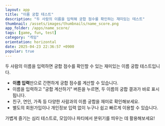 ```yaml
---
layout: app
title: "이름 궁합 테스트"
description: "두 사람의 이름을 입력해 궁합 점수를 확인하는 재미있는 테스트"
thumbnail: /assets/images/thumbnails/name_score.png
app_folder: /apps/name_score/
tags: [game, fun, test]
category: "게임"
orientation: horizontal
date: 2025-04-23 22:36:57 +0900
popular: true
---
```


두 사람의 이름을 입력하면 궁합 점수를 확인할 수 있는 재미있는 이름 궁합 테스트입니다.

- **이름 입력**만으로 간편하게 궁합 점수를 계산할 수 있습니다.
- 이름을 입력하고 "궁합 계산하기" 버튼을 누르면, 두 이름의 궁합 결과가 바로 표시됩니다.
- 친구, 연인, 가족 등 다양한 사람과의 이름 궁합을 재미로 확인해보세요.
- 별도의 회원가입이나 개인정보 입력 없이 누구나 쉽고 빠르게 이용할 수 있습니다.

가볍게 즐기는 심리 테스트로, 모임이나 파티에서 분위기를 띄우는 데 활용해보세요!
